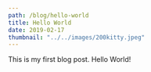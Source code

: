 ```yaml
---
path: /blog/hello-world
title: Hello World
date: 2019-02-17
thumbnail: "../../images/200kitty.jpeg"
---
```


This is my first blog post. Hello World!
